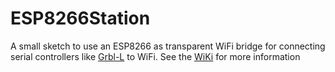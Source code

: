 # ESP8266Station
A small sketch to use an ESP8266 as transparent WiFi bridge for connecting serial controllers like [Grbl-L](https://github.com/MetalWorkerTools/grbl-L) to WiFi.
See the [WiKi](https://github.com/MetalWorkerTools/ESP8266Station/wiki) for more information

